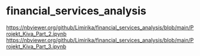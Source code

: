 # financial_services_analysis
https://nbviewer.org/github/Limirika/financial_services_analysis/blob/main/Projekt_Kiva_Part_2.ipynb
https://nbviewer.org/github/Limirika/financial_services_analysis/blob/main/Projekt_Kiva_Part_3.ipynb
